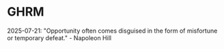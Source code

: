 # GHRM

2025-07-21: "Opportunity often comes disguised in the form of misfortune or temporary defeat." - Napoleon Hill